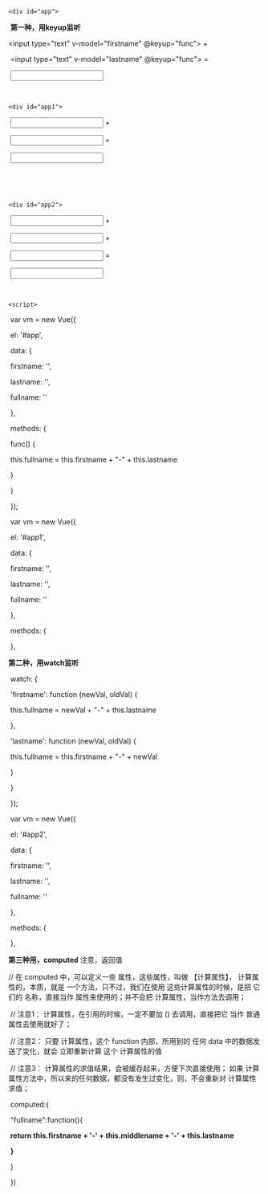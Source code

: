 <body>

    <div id="app">

​        **第一种，用keyup监听**

<input type="text" v-model="firstname" @keyup="func"> +

​        <input type="text" v-model="lastname" @keyup="func"> =

​        <input type="text" v-model="fullname">

​    </div>

    <div id="app1">

​        <input type="text" v-model="firstname"> +

​        <input type="text" v-model="lastname"> =

​        <input type="text" v-model="fullname">

​    </div>

​    

    <div id="app2">

​            <input type="text" v-model="firstname"> +

​            <input type="text" v-model="middlename"> +

​            <input type="text" v-model="lastname"> =

​            <input type="text" v-model="fullname">

​        </div>

    <script>

​        var vm = new Vue({

​            el: '#app',

​            data: {

​                firstname: '',

​                lastname: '',

​                fullname: ''

​            },

​            methods: {

​                func() {

​                    this.fullname = this.firstname + "-" + this.lastname

​                }

​            }

​        });

​        var vm = new Vue({

​            el: '#app1',

​            data: {

​                firstname: '',

​                lastname: '',

​                fullname: ''

​            },

​            methods: {

​            },

**第二种，用watch监听**

​            watch: {

​                'firstname': function (newVal, oldVal) {

​                    this.fullname = newVal + "-" + this.lastname

​                },

​                'lastname': function (newVal, oldVal) {

​                    this.fullname = this.firstname + "-" + newVal

​                }

​            }

​        });

​        var vm = new Vue({

​            el: '#app2',

​            data: {

​                firstname: '',

​                lastname: '',

​                fullname: ''

​            },

​            methods: {

​            },

**第三种用，computed**   注意，返回值

 // 在 computed 中，可以定义一些 属性，这些属性，叫做 【计算属性】， 计算属性的，本质，就是 一个方法，只不过，我们在使用 这些计算属性的时候，是把 它们的 名称，直接当作 属性来使用的；并不会把 计算属性，当作方法去调用；

​        // 注意1： 计算属性，在引用的时候，一定不要加 () 去调用，直接把它 当作 普通 属性去使用就好了；

​        // 注意2： 只要 计算属性，这个 function 内部，所用到的 任何 data 中的数据发送了变化，就会 立即重新计算 这个 计算属性的值

​        // 注意3： 计算属性的求值结果，会被缓存起来，方便下次直接使用； 如果 计算属性方法中，所以来的任何数据，都没有发生过变化，则，不会重新对 计算属性求值；

​           computed:{

​               "fullname":function(){

​                **return this.firstname + '-' + this.middlename + '-' + this.lastname**

​               **}**

​           }

​        })

​    </script>

</body>

</html>